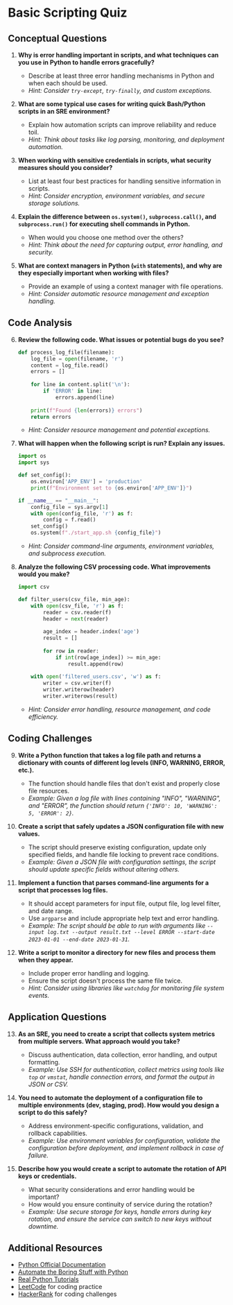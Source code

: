 # Basic Scripting Quiz

## Conceptual Questions

1. **Why is error handling important in scripts, and what techniques can you use in Python to handle errors gracefully?**
   - Describe at least three error handling mechanisms in Python and when each should be used.
   - *Hint: Consider `try-except`, `try-finally`, and custom exceptions.*

2. **What are some typical use cases for writing quick Bash/Python scripts in an SRE environment?**
   - Explain how automation scripts can improve reliability and reduce toil.
   - *Hint: Think about tasks like log parsing, monitoring, and deployment automation.*

3. **When working with sensitive credentials in scripts, what security measures should you consider?**
   - List at least four best practices for handling sensitive information in scripts.
   - *Hint: Consider encryption, environment variables, and secure storage solutions.*

4. **Explain the difference between `os.system()`, `subprocess.call()`, and `subprocess.run()` for executing shell commands in Python.**
   - When would you choose one method over the others?
   - *Hint: Think about the need for capturing output, error handling, and security.*

5. **What are context managers in Python (`with` statements), and why are they especially important when working with files?**
   - Provide an example of using a context manager with file operations.
   - *Hint: Consider automatic resource management and exception handling.*

## Code Analysis

6. **Review the following code. What issues or potential bugs do you see?**

    ```python
    def process_log_file(filename):
        log_file = open(filename, 'r')
        content = log_file.read()
        errors = []
        
        for line in content.split('\n'):
            if 'ERROR' in line:
                errors.append(line)
        
        print(f"Found {len(errors)} errors")
        return errors
    ```
    - *Hint: Consider resource management and potential exceptions.*

7. **What will happen when the following script is run? Explain any issues.**

    ```python
    import os
    import sys

    def set_config():
        os.environ['APP_ENV'] = 'production'
        print(f"Environment set to {os.environ['APP_ENV']}")
    
    if __name__ == "__main__":
        config_file = sys.argv[1]
        with open(config_file, 'r') as f:
            config = f.read()
        set_config()
        os.system(f"./start_app.sh {config_file}")
    ```
    - *Hint: Consider command-line arguments, environment variables, and subprocess execution.*

8. **Analyze the following CSV processing code. What improvements would you make?**

    ```python
    import csv

    def filter_users(csv_file, min_age):
        with open(csv_file, 'r') as f:
            reader = csv.reader(f)
            header = next(reader)
            
            age_index = header.index('age')
            result = []
            
            for row in reader:
                if int(row[age_index]) >= min_age:
                    result.append(row)
        
        with open('filtered_users.csv', 'w') as f:
            writer = csv.writer(f)
            writer.writerow(header)
            writer.writerows(result)
    ```
    - *Hint: Consider error handling, resource management, and code efficiency.*

## Coding Challenges

9. **Write a Python function that takes a log file path and returns a dictionary with counts of different log levels (INFO, WARNING, ERROR, etc.).**
   - The function should handle files that don't exist and properly close file resources.
   - *Example: Given a log file with lines containing "INFO", "WARNING", and "ERROR", the function should return `{'INFO': 10, 'WARNING': 5, 'ERROR': 2}`.*

10. **Create a script that safely updates a JSON configuration file with new values.**
    - The script should preserve existing configuration, update only specified fields, and handle file locking to prevent race conditions.
    - *Example: Given a JSON file with configuration settings, the script should update specific fields without altering others.*

11. **Implement a function that parses command-line arguments for a script that processes log files.**
    - It should accept parameters for input file, output file, log level filter, and date range.
    - Use `argparse` and include appropriate help text and error handling.
    - *Example: The script should be able to run with arguments like `--input log.txt --output result.txt --level ERROR --start-date 2023-01-01 --end-date 2023-01-31`.*

12. **Write a script to monitor a directory for new files and process them when they appear.**
    - Include proper error handling and logging.
    - Ensure the script doesn't process the same file twice.
    - *Hint: Consider using libraries like `watchdog` for monitoring file system events.*

## Application Questions

13. **As an SRE, you need to create a script that collects system metrics from multiple servers. What approach would you take?**
    - Discuss authentication, data collection, error handling, and output formatting.
    - *Example: Use SSH for authentication, collect metrics using tools like `top` or `vmstat`, handle connection errors, and format the output in JSON or CSV.*

14. **You need to automate the deployment of a configuration file to multiple environments (dev, staging, prod). How would you design a script to do this safely?**
    - Address environment-specific configurations, validation, and rollback capabilities.
    - *Example: Use environment variables for configuration, validate the configuration before deployment, and implement rollback in case of failure.*

15. **Describe how you would create a script to automate the rotation of API keys or credentials.**
    - What security considerations and error handling would be important?
    - How would you ensure continuity of service during the rotation?
    - *Example: Use secure storage for keys, handle errors during key rotation, and ensure the service can switch to new keys without downtime.*

## Additional Resources

- [Python Official Documentation](https://docs.python.org/3/)
- [Automate the Boring Stuff with Python](https://automatetheboringstuff.com/)
- [Real Python Tutorials](https://realpython.com/)
- [LeetCode](https://leetcode.com/) for coding practice
- [HackerRank](https://www.hackerrank.com/) for coding challenges
